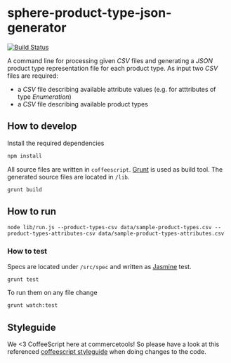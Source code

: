sphere-product-type-json-generator
=================================

[![Build Status](https://travis-ci.org/svenmueller/sphere-product-type-json-generator.png?branch=master)](https://travis-ci.org/svenmueller/sphere-product-type-json-generator)

A command line for processing given _CSV_ files and generating a _JSON_ product type representation file for each product type. As input two _CSV_ files are required:
* a _CSV_ file describing available attribute values (e.g. for atttributes of type _Enumeration_)
* a _CSV_ file describing available product types

## How to develop

Install the required dependencies
```bash
npm install
```

All source files are written in `coffeescript`. [Grunt](http://gruntjs.com/) is used as build tool. The generated source files are located in `/lib`.
```bash
grunt build
```

## How to run

```
node lib/run.js --product-types-csv data/sample-product-types.csv --product-types-attributes-csv data/sample-product-types-attributes.csv
```

### How to test

Specs are located under `/src/spec` and written as [Jasmine](http://pivotal.github.io/jasmine/) test.
```bash
grunt test
```

To run them on any file change
```bash
grunt watch:test
```

## Styleguide
We <3 CoffeeScript here at commercetools! So please have a look at this referenced [coffeescript styleguide](https://github.com/polarmobile/coffeescript-style-guide) when doing changes to the code.


